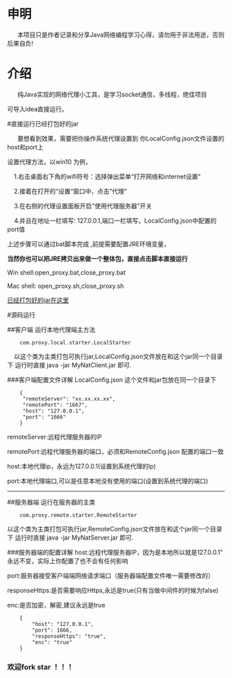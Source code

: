 

# 申明

&nbsp;&nbsp;&nbsp;&nbsp;&nbsp;&nbsp;本项目只是作者记录和分享Java网络编程学习心得，请勿用于非法用途，否则后果自负!

# 介绍

&nbsp;&nbsp;&nbsp;&nbsp;&nbsp;&nbsp;纯Java实现的网络代理小工具，是学习socket通信，多线程，绝佳项目

可导入idea直接运行。


#直接运行已经打包好的jar

&nbsp;&nbsp;&nbsp;&nbsp;&nbsp;&nbsp;要想看到效果，需要把你操作系统代理设置到 你LocalConfig.json文件设置的host和port上

设置代理方法，以win10 为例，

&nbsp;&nbsp;&nbsp;&nbsp;1.右击桌面右下角的wifi符号：选择弹出菜单“打开网络和internet设置“

&nbsp;&nbsp;&nbsp;&nbsp;2.接着在打开的“设置“窗口中，点击”代理“

&nbsp;&nbsp;&nbsp;&nbsp;3.在右侧的代理设置面板开启"使用代理服务器"开关

&nbsp;&nbsp;&nbsp;&nbsp;4.并且在地址一栏填写: 127.0.0.1,端口一栏填写，LocalConfig.json中配置的port值


上述步骤可以通过bat脚本完成 ,前提需要配置JRE环境变量，

**当然你也可以把JRE拷贝出来做一个整体包，直接点击脚本直接运行**

Win shell:open_proxy.bat,close_proxy.bat

Mac shell: open_proxy.sh,close_proxy.sh


[已经打包好的jar在这里](./out/artifacts/)


#源码运行

##客户端
运行本地代理端主方法

        com.proxy.local.starter.LocalStarter

&nbsp;&nbsp;&nbsp;&nbsp;以这个类为主类打包可执行jar,LocalConfig.json文件放在和这个jar同一个目录下
运行时直接 java -jar MyNatClient.jar 即可.

###客户端配置文件详解
LocalConfig.json 这个文件和jar包放在同一个目录下


        {
         "remoteServer": "xx.xx.xx.xx",
         "remotePort": "1667",
         "host": "127.0.0.1",
         "port": "1666"
        }

remoteServer:远程代理服务器的IP

remotePort:远程代理服务器的端口，必须和RemoteConfig.json 配置的端口一致

host:本地代理ip，永远为127.0.0.1(设置到系统代理的Ip)

port:本地代理端口,可以是任意本地没有使用的端口(设置到系统代理的端口)

***

##服务器端
运行在服务器的主类

        com.proxy.remote.starter.RemoteStarter

以这个类为主类打包可执行jar,RemoteConfig.json文件放在和这个jar同一个目录下
运行时直接 java -jar MyNatServer.jar 即可.



###服务器端的配置详解
host:远程代理服务器IP，因为是本地所以就是127.0.0.1" 永远不变，实际上你配置了也不会有任何影响

port:服务器接受客户端端网络请求端口（服务器端配置文件唯一需要修改的）

responseHttps:是否需要响应Https,永远是true(只有当做中间件的时候为false)

enc:是否加密，解密,建议永远是true

        {
            "host": "127.0.0.1",
            "port": 1666,
            "responseHttps": "true",
            "enc": "true"
        }

### 欢迎fork star ！！！